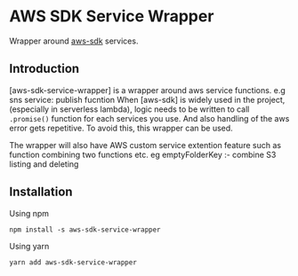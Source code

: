 # AWS SDK Service Wrapper

Wrapper around [aws-sdk](https://www.npmjs.com/package/aws-sdk) services.

## Introduction

[aws-sdk-service-wrapper] is a wrapper around aws service functions.
e.g sns service: publish fucntion
When [aws-sdk] is widely used in the project, (especially in serverless lambda), logic needs to be written to call `.promise()` function for each services you use. And also handling of the aws error gets repetitive.
To avoid this, this wrapper can be used.

The wrapper will also have AWS custom service extention feature such as function combining two functions etc.
eg emptyFolderKey :- combine S3 listing and deleting


## Installation
Using npm
```
npm install -s aws-sdk-service-wrapper
```

Using yarn
```
yarn add aws-sdk-service-wrapper
```

